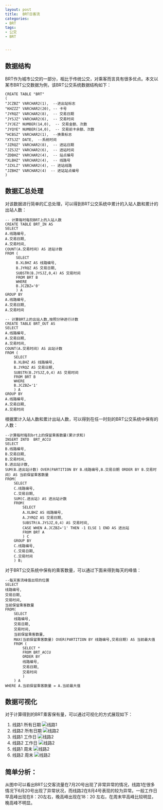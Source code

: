 ```yaml
---
layout: post
title:  BRT日客流
categories:
- BRT
tags:
- 公交
- BRT


---
```


## 数据结构
BRT作为城市公交的一部分，相比于传统公交，对乘客而言具有很多优点。本文以某市BRT公交数据为例，该BRT公交系统数据结构如下：

	CREATE TABLE "BRT"
	(    
	"JCZBZ" VARCHAR2(1),  --进出站标志
    "KHZZZ" VARCHAR2(20), -- 卡号
    "JYRQZ" VARCHAR2(8),  -- 交易日期
    "JYSJZ" VARCHAR2(6),  -- 交易时间
    "JYJEZ" NUMBER(14,0),  -- 交易金额、次数
    "JYQYE" NUMBER(14,0),  -- 交易前卡余额、次数
    "HCBSZ" VARCHAR2(1),  --换乘标志
    "XTSJZ" DATE,  --系统时间
    "JZRQZ" VARCHAR2(8),  -- 进站日期
    "JZSJZ" VARCHAR2(6),  -- 进站时间
    "ZDBHZ" VARCHAR2(4),  -- 站点编号
    "XLBHZ" VARCHAR2(4),  -- 线路号
    "JZXLZ" VARCHAR2(4), -- 进站线路
    "JZBHZ" VARCHAR2(4)  -- 进站站点编号
	)
	
## 数据汇总处理

对该数据进行简单的汇总处理，可以得到BRT公交系统中累计的入站人数和累计的出站人数：

	-- 计算每时每刻BRT上的入站人数
	CREATE TABLE BRT_IN AS 
	SELECT 
	A.线路编号,
	A.交易日期, 
	A.交易时间,
	COUNT(A.交易时间) AS 进站计数 
	FROM (
	     SELECT 
	     B.XLBHZ AS 线路编号, 
	     B.JYRQZ AS 交易日期, 
	     SUBSTR(B.JYSJZ,0,4) AS 交易时间 
	     FROM BRT B 
	     WHERE 
	     B.JCZBZ='0'
	     ) A
	GROUP BY 
	A.线路编号,
	A.交易日期,
	A.交易时间
	
	-- 计算BRT上的出站人数,按照分钟进行计数
	CREATE TABLE BRT_OUT AS 
	SELECT 
	A.线路编号,
	A.交易日期, 
	A.交易时间,
	COUNT(A.交易时间) AS 出站计数 
	FROM (
		SELECT 
		B.XLBHZ AS 线路编号, 
		B.JYRQZ AS 交易日期, 
		SUBSTR(B.JYSJZ,0,4) AS 交易时间 
		FROM BRT B 
		WHERE 
		B.JCZBZ='1'
		) A
	GROUP BY 
	A.线路编号,
	A.交易日期,
	A.交易时间
	
根据累计入站人数和累计出站人数，可以得到在任一时刻的BRT公交系统中保有的人数：
	
	--计算每时每刻brt上的保留乘客数量(累计求和)
	INSERT INTO  BRT_ACCU 
	SELECT 
	B.线路编号,
	B.交易日期,
	B.交易时间,
	B.进出站计数,
	SUM(B.进出站计数) OVER(PARTITION BY B.线路编号,B.交易日期 ORDER BY B.交易时间) AS 当前保留乘客数量
	FROM(
		SELECT 
		C.线路编号,
		C.交易日期,
		SUM(C.进出站) AS 进出站计数 
		FROM(
			SELECT 
			A.XLBHZ AS 线路编号,
			A.JYRQZ AS 交易日期,
			SUBSTR(A.JYSJZ,0,4) AS 交易时间,
			CASE WHEN A.JCZBZ='1' THEN -1 ELSE 1 END AS 进出站
			FROM BRT A 
			) C
		GROUP BY 
		C.线路编号,
		C.交易日期,
		C.交易时间 
		) B;
		
对于BRT公交系统中保有的乘客数量，可以通过下面来得到每天的峰值：
	
	--每天客流峰值出现的位置
	SELECT 
	线路编号,
	交易日期,
	交易时间,
	当前保留乘客数量
	FROM(
		SELECT 
		线路编号,
		交易日期,
		交易时间,
		当前保留乘客数量,
		MAX(当前保留乘客数量) OVER(PARTITION BY 线路编号,交易日期) AS 当前最大值
		FROM (
			SELECT * 
			FROM BRT_ACCU 
			ORDER BY 
			线路编号,
			交易日期,
			交易时间
			)
		) A
	WHERE A.当前保留乘客数量 = A.当前最大值


## 数据可视化

对于计算得到的BRT乘客保有量，可以通过可视化的方式展现如下：
1. 线路1 所有日期
![线路1](/media/img/bus/brt1.png "BRT 线路1每日客流")
2. 线路2 所有日期
![线路2](/media/img/bus/brt2.png "BRT 线路2每日客流")
3. 线路1 工作日
![线路2](/media/img/bus/brt1_workday.png "BRT 线路1工作日客流")
4. 线路2 工作日
![线路2](/media/img/bus/brt2_workday.png "BRT 线路2工作日客流")
5. 线路1 周末
![线路2](/media/img/bus/brt1_workend.png "BRT 线路1周末客流")
6. 线路2 周末
![线路2](/media/img/bus/brt2_workend.png "BRT 线路2周末客流")

## 简单分析：
从图中可以看出BRT公交客流量在7月20号出现了非常异常的情况，线路1在很多情况下6月20号出现了异常状况，而线路2在8月4号表现的较为异常。一般工作日早高峰出现在8：20左右，晚高峰出现在18：20 左右，在周末早高峰比较明显，晚高峰不明显。